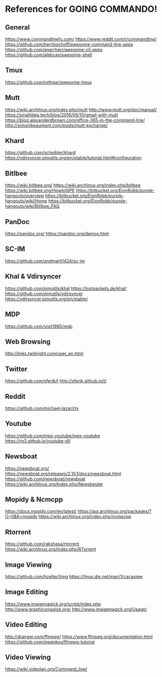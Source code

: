 References for GOING COMMANDO!
==============================

General
-------
https://www.commandlinefu.com/
https://www.reddit.com/r/commandline/
https://github.com/herrbischoff/awesome-command-line-apps
https://github.com/agarrharr/awesome-cli-apps
https://github.com/alebcay/awesome-shell

Tmux
----
https://github.com/rothgar/awesome-tmux

Mutt
----
https://wiki.archlinux.org/index.php/mutt
http://www.mutt.org/doc/manual/
https://smalldata.tech/blog/2016/09/10/gmail-with-mutt
https://blog.alexanderdbrown.com/office-365-in-the-command-line/
http://simonjbeaumont.com/posts/mutt-exchange/

Khard
-----
https://github.com/scheibler/khard
https://vdirsyncer.pimutils.org/en/stable/tutorial.html#configuration


Bitlbee
-------
https://wiki.bitlbee.org/
https://wiki.archlinux.org/index.php/bitlbee
https://wiki.bitlbee.org/HowtoSIPE
https://bitbucket.org/EionRobb/purple-hangouts/overview
https://bitbucket.org/EionRobb/purple-hangouts/wiki/Home
https://bitbucket.org/EionRobb/purple-hangouts/wiki/Bitlbee_FAQ


PanDoc
------
https://pandoc.org/
https://pandoc.org/demos.html

SC-IM
-----
https://github.com/andmarti1424/sc-im

Khal & Vdirsyncer
-----------------
https://github.com/pimutils/khal
https://lostpackets.de/khal/
https://github.com/pimutils/vdirsyncer
https://vdirsyncer.pimutils.org/en/stable/

MDP
---
https://github.com/visit1985/mdp

Web Browsing
------------
http://links.twibright.com/user_en.html

Twitter
-------
https://github.com/sferik/t
http://sferik.github.io/t/

Reddit
------
https://github.com/michael-lazar/rtv

Youtube
-------
https://github.com/mps-youtube/mps-youtube
https://rg3.github.io/youtube-dl/

Newsboat
--------
https://newsboat.org/
https://newsboat.org/releases/2.10.1/docs/newsboat.html
https://github.com/newsboat/newsboat
https://wiki.archlinux.org/index.php/Newsbeuter

Mopidy & Ncmcpp
---------------
https://docs.mopidy.com/en/latest/
https://aur.archlinux.org/packages/?O=0&K=mopidy
https://wiki.archlinux.org/index.php/ncmpcpp

Rtorrent
--------
https://github.com/rakshasa/rtorrent
https://wiki.archlinux.org/index.php/RTorrent

Image Viewing
-------------
https://github.com/hzeller/timg
https://linux.die.net/man/1/cacaview

Image Editing
-------------
https://www.imagemagick.org/script/index.php
http://www.graphicsmagick.org/
http://www.imagemagick.org/Usage/

Video Editing
-------------
http://dranger.com/ffmpeg/
https://www.ffmpeg.org/documentation.html
https://github.com/mpenkov/ffmpeg-tutorial

Video Viewing
-------------
https://wiki.videolan.org/Command_line/

